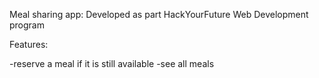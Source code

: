Meal sharing app:
Developed as part HackYourFuture Web Development program

Features:

-reserve a meal if it is still available
-see all meals


